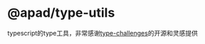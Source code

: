 # @apad/type-utils

typescript的type工具，非常感谢[type-challenges](https://github.com/type-challenges/type-challenges)的开源和灵感提供